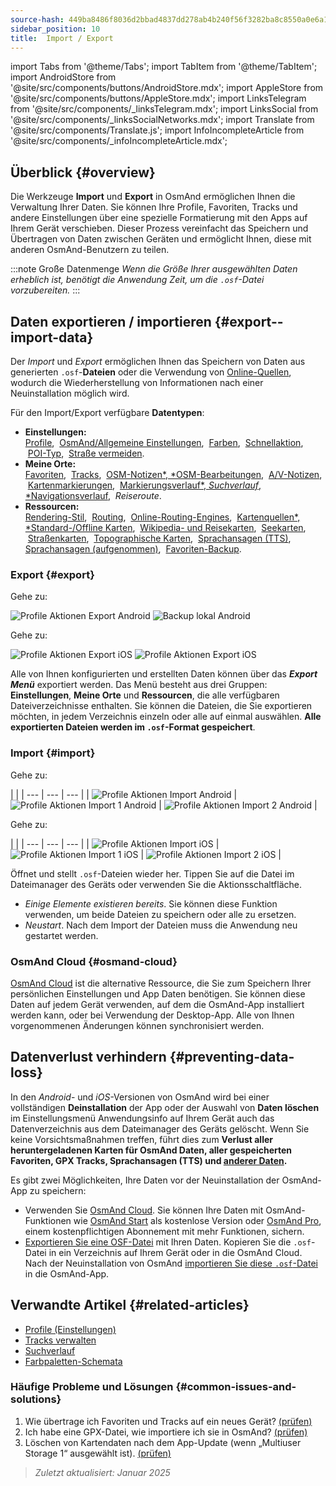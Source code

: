 ```yaml
---
source-hash: 449ba8486f8036d2bbad4837dd278ab4b240f56f3282ba8c8550a0e6a1d7cc6b
sidebar_position: 10
title:  Import / Export
---
```

import Tabs from '@theme/Tabs';
import TabItem from '@theme/TabItem';
import AndroidStore from '@site/src/components/buttons/AndroidStore.mdx';
import AppleStore from '@site/src/components/buttons/AppleStore.mdx';
import LinksTelegram from '@site/src/components/_linksTelegram.mdx';
import LinksSocial from '@site/src/components/_linksSocialNetworks.mdx';
import Translate from '@site/src/components/Translate.js';
import InfoIncompleteArticle from '@site/src/components/_infoIncompleteArticle.mdx';


## Überblick {#overview}

Die Werkzeuge **Import** und **Export** in OsmAnd ermöglichen Ihnen die Verwaltung Ihrer Daten. Sie können Ihre Profile, Favoriten, Tracks und andere Einstellungen über eine spezielle Formatierung mit den Apps auf Ihrem Gerät verschieben. Dieser Prozess vereinfacht das Speichern und Übertragen von Daten zwischen Geräten und ermöglicht Ihnen, diese mit anderen OsmAnd-Benutzern zu teilen.

:::note Große Datenmenge
*Wenn die Größe Ihrer ausgewählten Daten erheblich ist, benötigt die Anwendung Zeit, um die `.osf`-Datei vorzubereiten.*
:::


## Daten exportieren / importieren {#export--import-data}

Der *Import* und *Export* ermöglichen Ihnen das Speichern von Daten aus generierten `.osf`-**Dateien** oder die Verwendung von [Online-Quellen](../map/raster-maps.md), wodurch die Wiederherstellung von Informationen nach einer Neuinstallation möglich wird.

Für den Import/Export verfügbare **Datentypen**:

- **Einstellungen:**  
        [Profile](../personal/profiles.md#actions), &nbsp;[OsmAnd/Allgemeine Einstellungen](../personal/global-settings.md), &nbsp;[Farben](../personal/color-palette-schemes.md), &nbsp;[Schnellaktion](../widgets/quick-action.md), &nbsp;[POI-Typ](../map/point-layers-on-map.md#poi-types), &nbsp;[Straße vermeiden](../map/map-context-menu.md#avoid-road).
- **Meine Orte:**  
        [Favoriten](../personal/favorites.md#export--import), &nbsp;[Tracks](../personal/tracks/manage-tracks.md#import--export-track), &nbsp;[OSM-Notizen*, *OSM-Bearbeitungen](../plugins/osm-editing.md#create--modify-poi), &nbsp;[A/V-Notizen](../plugins/audio-video-notes.md), &nbsp;[Kartenmarkierungen](../personal/markers.md), &nbsp;[Markierungsverlauf*, *Suchverlauf*, *Navigationsverlauf](../personal/global-settings.md#history), &nbsp;*Reiseroute*.
- **Ressourcen:**  
        [Rendering-Stil](../map/vector-maps.md#custom-map-style), &nbsp;[Routing](../navigation/routing/osmand-routing.md), &nbsp;[Online-Routing-Engines](../navigation/routing/online-routing.md), &nbsp;[Kartenquellen*, *Standard-/Offline Karten](../map/raster-maps.md), &nbsp;[Wikipedia- und Reisekarten](../plan-route/travel-guides.md), &nbsp;[Seekarten](../plugins/nautical-charts.md), &nbsp;[Straßenkarten](../map/vector-maps.md#road-style), &nbsp;[Topographische Karten](../plugins/topography.md), &nbsp;[Sprachansagen (TTS)](../navigation/guidance/voice-navigation.md#tts-text-to-speech), [Sprachansagen (aufgenommen)](../navigation/guidance/voice-navigation.md#recorded-voice-prompts), &nbsp;[Favoriten-Backup](../personal/favorites.md#automatic-favorites-backup).


### Export {#export}

<Tabs groupId="operating-systems">

<TabItem value="android" label="Android">

Gehe zu: *<Translate android="true" ids="shared_string_menu,shared_string_settings,import_export,export_to_file"/>*  

![Profile Aktionen Export Android](@site/static/img/personal/profiles/profile_actions_export_1_andr.png) ![Backup lokal Android](@site/static/img/personal/profiles/profile_actions_export_2_andr.png)  

</TabItem>

<TabItem value="ios" label="iOS">

Gehe zu: *<Translate ios="true" ids="shared_string_menu,shared_string_settings,local_backup,backup_into_file"/>*

![Profile Aktionen Export iOS](@site/static/img/personal/profiles/profile_actions_export_1_ios.png)   ![Profile Aktionen Export iOS](@site/static/img/personal/profiles/profile_actions_export_2_ios.png)

</TabItem>

</Tabs>

Alle von Ihnen konfigurierten und erstellten Daten können über das ***Export Menü*** exportiert werden. Das Menü besteht aus drei Gruppen: **Einstellungen**, **Meine Orte** und **Ressourcen**, die alle verfügbaren Dateiverzeichnisse enthalten. Sie können die Dateien, die Sie exportieren möchten, in jedem Verzeichnis einzeln oder alle auf einmal auswählen. **Alle exportierten Dateien werden im `.osf`-Format gespeichert**.  


### Import {#import}

<Tabs groupId="operating-systems">

<TabItem value="android" label="Android">

Gehe zu: *<Translate android="true" ids="shared_string_menu,shared_string_settings,import_export,shared_string_import"/>*  

| |
| --- | --- | --- |
| ![Profile Aktionen Import Android](@site/static/img/personal/profiles/profile_actions_import_android.png) | ![Profile Aktionen Import 1 Android](@site/static/img/personal/profiles/profile_actions_import_1_android.png) | ![Profile Aktionen Import 2 Android](@site/static/img/personal/profiles/profile_actions_import_2_android.png) |

</TabItem>

<TabItem value="ios" label="iOS">

Gehe zu: *<Translate ios="true" ids="shared_string_menu,shared_string_settings,local_backup,restore_from_file"/>*  

| |
| --- | --- | --- |
| ![Profile Aktionen Import iOS](@site/static/img/personal/profiles/profile_actions_import_ios.png) | ![Profile Aktionen Import 1 iOS](@site/static/img/personal/profiles/profile_actions_import_1_ios.png) | ![Profile Aktionen Import 2 iOS](@site/static/img/personal/profiles/profile_actions_import_2_ios.png) |

</TabItem>

</Tabs>

Öffnet und stellt `.osf`-Dateien wieder her. Tippen Sie auf die Datei im Dateimanager des Geräts oder verwenden Sie die Aktionsschaltfläche.

- *Einige Elemente existieren bereits*. Sie können diese Funktion verwenden, um beide Dateien zu speichern oder alle zu ersetzen.
- *Neustart*. Nach dem Import der Dateien muss die Anwendung neu gestartet werden.


### OsmAnd Cloud {#osmand-cloud}

[OsmAnd Cloud](../personal/osmand-cloud.md) ist die alternative Ressource, die Sie zum Speichern Ihrer persönlichen Einstellungen und App Daten benötigen. Sie können diese Daten auf jedem Gerät verwenden, auf dem die OsmAnd-App installiert werden kann, oder bei Verwendung der Desktop-App. Alle von Ihnen vorgenommenen Änderungen können synchronisiert werden.


## Datenverlust verhindern {#preventing-data-loss}

In den *Android*- und *iOS*-Versionen von OsmAnd wird bei einer vollständigen **Deinstallation** der App oder der Auswahl von **Daten löschen** im Einstellungsmenü Anwendungsinfo auf Ihrem Gerät auch das Datenverzeichnis aus dem Dateimanager des Geräts gelöscht. Wenn Sie keine Vorsichtsmaßnahmen treffen, führt dies zum **Verlust aller heruntergeladenen Karten für OsmAnd Daten, aller gespeicherten Favoriten, GPX Tracks, Sprachansagen (TTS) und [anderer Daten](#export--import-data).**

Es gibt zwei Möglichkeiten, Ihre Daten vor der Neuinstallation der OsmAnd-App zu speichern:

- Verwenden Sie [OsmAnd Cloud](#osmand-cloud). Sie können Ihre Daten mit OsmAnd-Funktionen wie [OsmAnd Start](../personal/osmand-cloud.md#osmand-start) als kostenlose Version oder [OsmAnd Pro](../purchases/index.md), einem kostenpflichtigen Abonnement mit mehr Funktionen, sichern.
- [Exportieren Sie eine OSF-Datei](#export) mit Ihren Daten. Kopieren Sie die `.osf`-Datei in ein Verzeichnis auf Ihrem Gerät oder in die OsmAnd Cloud. Nach der Neuinstallation von OsmAnd [importieren Sie diese `.osf`-Datei](#import) in die OsmAnd-App.


## Verwandte Artikel {#related-articles}

- [Profile (Einstellungen)](./profiles.md)
- [Tracks verwalten](../personal/tracks/manage-tracks.md#import--export-track)
- [Suchverlauf](../search/search-history.md#export-and-share)
- [Farbpaletten-Schemata](../personal/color-palette-schemes.md)

### Häufige Probleme und Lösungen {#common-issues-and-solutions}

1. Wie übertrage ich Favoriten und Tracks auf ein neues Gerät? [(prüfen)](../troubleshooting/setup.md#how-to-transfer-favorites-and-tracks-to-a-new-device)
2. Ich habe eine GPX-Datei, wie importiere ich sie in OsmAnd? [(prüfen)](../troubleshooting/setup.md#i-have-a-gpx-file-how-do-i-import-it-into-osmand)
3. Löschen von Kartendaten nach dem App-Update (wenn „Multiuser Storage 1“ ausgewählt ist). [(prüfen)](../troubleshooting/maps-data#deleting-map-data-after-the-app-update-if-multiuser-storage-1-is-selected)

> *Zuletzt aktualisiert: Januar 2025*